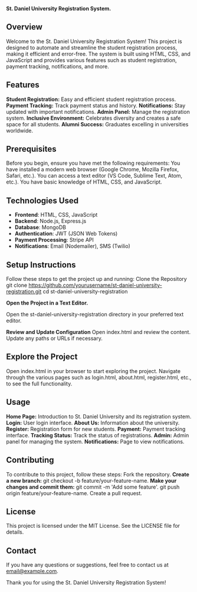 **St. Daniel University Registration System.**

## Overview

Welcome to the St. Daniel University Registration System! This project is designed to automate and streamline the student registration process, making it efficient and error-free. The system is built using HTML, CSS, and JavaScript and provides various features such as student registration, payment tracking, notifications, and more.

## Features

**Student Registration:** Easy and efficient student registration process.
**Payment Tracking:** Track payment status and history.
**Notifications:** Stay updated with important notifications.
**Admin Panel:** Manage the registration system.
**Inclusive Environment:** Celebrates diversity and creates a safe space for all students.
**Alumni Success:** Graduates excelling in universities worldwide.

## Prerequisites

Before you begin, ensure you have met the following requirements:
You have installed a modern web browser (Google Chrome, Mozilla Firefox, Safari, etc.).
You can access a text editor (VS Code, Sublime Text, Atom, etc.).
You have basic knowledge of HTML, CSS, and JavaScript.

## Technologies Used

- **Frontend**: HTML, CSS, JavaScript
- **Backend**: Node.js, Express.js
- **Database**: MongoDB
- **Authentication**: JWT (JSON Web Tokens)
- **Payment Processing**: Stripe API
- **Notifications**: Email (Nodemailer), SMS (Twilio)

## Setup Instructions

Follow these steps to get the project up and running:
 Clone the Repository
git clone https://github.com/yourusername/st-daniel-university-registration.git
cd st-daniel-university-registration

**Open the Project in a Text Editor.**

Open the st-daniel-university-registration directory in your preferred text editor.

**Review and Update Configuration**
Open index.html and review the content.
Update any paths or URLs if necessary.

## Explore the Project

Open index.html in your browser to start exploring the project.
Navigate through the various pages such as login.html, about.html, register.html, etc., to see the full functionality.

## Usage
**Home Page:** Introduction to St. Daniel University and its registration system.
**Login:** User login interface.
**About Us:** Information about the university.
**Register:** Registration form for new students.
**Payment:** Payment tracking interface.
**Tracking Status:** Track the status of registrations.
**Admin:** Admin panel for managing the system.
**Notifications:** Page to view notifications.

## Contributing

To contribute to this project, follow these steps:
Fork the repository.
**Create a new branch:** git checkout -b feature/your-feature-name.
**Make your changes and commit them:** git commit -m 'Add some feature'.
git push origin feature/your-feature-name.
Create a pull request.

## License

This project is licensed under the MIT License. See the LICENSE file for details.

## Contact

If you have any questions or suggestions, feel free to contact us at email@example.com.

Thank you for using the St. Daniel University Registration System!
